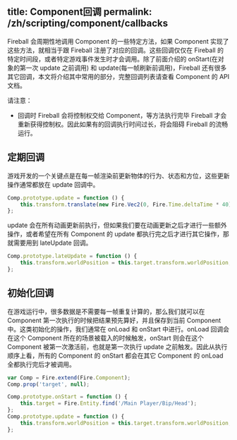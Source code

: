 title: Component回调
permalink: /zh/scripting/component/callbacks
---

Fireball 会周期性地调用 Component 的一些特定方法，如果 Component 实现了这些方法，就相当于跟 Fireball 注册了对应的回调。这些回调仅仅在 Fireball 的特定时间段，或者特定游戏事件发生时才会调用。除了前面介绍的 onStart(在对象的第一次 update 之前调用) 和 update(每一帧刷新前调用)，Fireball 还有很多其它回调，本文将介绍其中常用的部分，完整回调列表请查看 Component 的 API 文档。

请注意：
- 回调时 Fireball 会将控制权交给 Component，等方法执行完毕 Fireball 才会重新获得控制权。因此如果有的回调执行时间过长，将会阻碍 Fireball 的流畅运行。

## 定期回调

游戏开发的一个关键点是在每一帧渲染前更新物体的行为、状态和方位，这些更新操作通常都放在 update 回调中。

```js
Comp.prototype.update = function () {
    this.transform.translate(new Fire.Vec2(0, Fire.Time.deltaTime * 40));
};
```

update 会在所有动画更新前执行，但如果我们要在动画更新之后才进行一些额外操作，或者希望在所有 Component 的 update 都执行完之后才进行其它操作，那就需要用到 lateUpdate 回调。

```js
Comp.prototype.lateUpdate = function () {
    this.transform.worldPosition = this.target.transform.worldPosition;
};
```

## 初始化回调

在游戏运行中，很多数据是不需要每一帧重复计算的，那么我们就可以在 Component 第一次执行的时候把结果预先算好，并且保存到当前 Component 中。这类初始化的操作，我们通常在 onLoad 和 onStart 中进行。onLoad 回调会在这个 Component 所在的场景被载入的时候触发，onStart 则会在这个 Component 被第一次激活前，也就是第一次执行 update 之前触发。因此从执行顺序上看，所有的 Component 的 onStart 都会在其它 Component 的 onLoad 全都执行完后才被调用。

```js
var Comp = Fire.extend(Fire.Component);
Comp.prop('target', null);

Comp.prototype.onStart = function () {
    this.target = Fire.Entity.find('/Main Player/Bip/Head');
};
Comp.prototype.update = function () {
    this.transform.worldPosition = this.target.transform.worldPosition;
};
```

